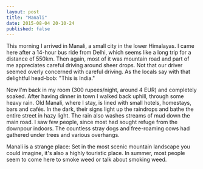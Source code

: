 ```yaml
---
layout: post
title: "Manali"
date: 2015-08-04 20-10-24
published: false
---
```


This morning I arrived in Manali, a small city in the lower Himalayas. I came here after a 14-hour bus ride from Delhi, which seems like a long trip for a distance of 550km. Then again, most of it was mountain road and part of me appreciates careful driving around sheer drops. Not that  our driver seemed overly concerned with careful driving. As the locals say with that delightful head-bob: "This is India."

Now I'm back in my room (300 rupees/night, around 4 EUR) and completely soaked. After having dinner in town I walked back uphill, through some heavy rain. Old Manali, where I stay, is lined with small hotels, homestays, bars and cafés. In the dark, their signs light up the raindrops and bathe the entire street in hazy light. The rain also washes streams of mud down the main road. I saw few people, since most had sought refuge from the downpour indoors. The countless stray dogs and free-roaming cows had gathered under trees and various overhangs.


 Manali is a strange place: Set in the most scenic mountain landscape you could imagine, it's also a highly touristic place. In summer, most people seem to come here to smoke weed or talk about smoking weed.